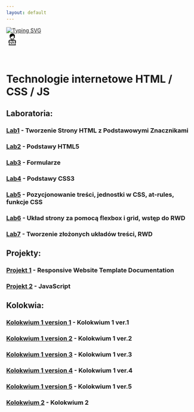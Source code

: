 ```yaml
---
layout: default
---
```


[![Typing SVG](https://readme-typing-svg.herokuapp.com?font=Fira+Code&size=30&pause=1000&color=000000&random=false&width=435&lines=Technologie+Internetowe)](https://github.com/dawidolko/Internet-Technologies)
<br>![Technologie](image/icon.png)

<br/>

# Technologie internetowe HTML / CSS / JS

## Laboratoria:

### [Lab1](LAB1) - Tworzenie Strony HTML z Podstawowymi Znacznikami
### [Lab2](LAB2/README.md) - Podstawy HTML5
### [Lab3](LAB3/README.md) - Formularze
### [Lab4](LAB4/README.md) - Podstawy CSS3
### [Lab5](LAB5/README.md) - Pozycjonowanie treści, jednostki w CSS, at-rules, funkcje CSS
### [Lab6](LAB6/README.md) - Układ strony za pomocą flexbox i grid, wstęp do RWD
### [Lab7](LAB7/README.md) - Tworzenie złożonych układów treści, RWD

## Projekty:

### [Projekt 1](https://github.com/dawidolko/Internet-Technologies/tree/main/projects/ResWebsiteTemplate/README.md) - Responsive Website Template Documentation
### [Projekt 2](https://github.com/dawidolko/Internet-Technologies/tree/main/projects/README.md) - JavaScript

## Kolokwia:

### [Kolokwium 1 version 1](Kolokwium1v1/README.md) - Kolokwium 1 ver.1
### [Kolokwium 1 version 2](Kolokwium1v2/README.md) - Kolokwium 1 ver.2
### [Kolokwium 1 version 3](Kolokwium1v3/README.md) - Kolokwium 1 ver.3
### [Kolokwium 1 version 4](Kolokwium1v4/README.md) - Kolokwium 1 ver.4
### [Kolokwium 1 version 5](Kolokwium1v5/README.md) - Kolokwium 1 ver.5

### [Kolokwium 2](Kolokwium2v1/README.md) - Kolokwium 2
